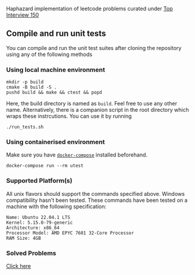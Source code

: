 Haphazard implementation of leetcode problems curated under [Top Interview 150](https://leetcode.com/studyplan/top-interview-150)

## Compile and run unit tests

You can compile and run the unit test suites after cloning the repository using any of the following methods

### Using local machine environment

```
mkdir -p build
cmake -B build -S .
pushd build && make && ctest && popd
```
Here, the build directory is named as `build`. Feel free to use any other name. Alternatively, there is a companion script in the root directory which wraps these instrcutions. You can use it by running

```
./run_tests.sh
```

### Using containerised environment

Make sure you have [`docker-compose`](https://docs.docker.com/compose/) installed beforehand.

```
docker-compose run --rm utest
```

### Supported Platform(s)

All unix flavors should support the commands specified above. Windows compatibility hasn't been tested. These commands have been tested on a machine with the following specification:

```
Name: Ubuntu 22.04.1 LTS
Kernel: 5.15.0-79-generic
Architecture: x86_64
Processor Model: AMD EPYC 7601 32-Core Processor
RAM Size: 4GB
```

### Solved Problems 

[Click here](https://github.com/ATM-SALEH/haphazard-lc-i150-cpp/tree/main/SOLUTIONS.md)
